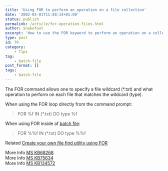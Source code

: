 ```yaml
---
title: 'Using FOR to perform an operation on a file collection'
date: '2002-03-01T11:48:14+01:00'
status: publish
permalink: /article/for-operation-files.html
author: Snakefoot
excerpt: 'How to use the FOR keyword to perform an operation on a collection of files that matches a wildcard.'
type: post
id: 70
category:
    - Tips
tag:
    - batch-file
post_format: []
tags:
    - batch-file
---
```

The FOR command allows one to specify a file wildcard (\*.txt) and what operation to perform on each file that matches the wildcard (type).  
  
 When using the FOR loop directly from the command prompt:

> FOR %f IN (\*.txt) DO type %f

 When using FOR inside af [batch file](/article/batch-file.html):
 
 > FOR %%f IN (\*.txt) DO type %%f

 Related [Create your own file find utility using FOR](/article/file-search-utility.html)  
  
 More Info [MS KB68268](http://support.microsoft.com/kb/68268 "Simulating Wildcards [Q68268]")  
 More Info [MS KB75634](http://support.microsoft.com/kb/75634 "Percent Signs Stripped from Batch File Text [Q75634]")  
 More Info [MS KB134572](http://support.microsoft.com/kb/134572 "FOR Command Behaves Differently From Previous MS-DOS Versions [Q134572]")  